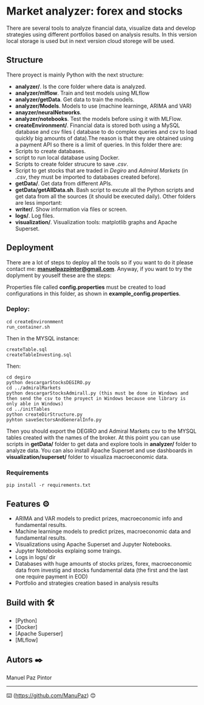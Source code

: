 # Market analyzer: forex and stocks

There are several tools to analyze financial data, visualize data and develop strategies using different portfolios based on analysis results. 
In this version  local storage is used but in next version cloud storege will be used.
## Structure
There proyect is mainly Python with the next structure:
* **analyzer/**. Is the core folder where data is analyzed.
*	**analyzer/mlflow**. Train and test models using MLflow
*	**analyzer/getData**. Get data to train the models.
*	**analyzer/Models**. Models to use (machine learninge, ARIMA and VAR)
*	**anayzer/neuralNetworks**.
*	**analyzer/notebooks**. Test the models before using it with MLFlow.
* **createEnvironment/**. Financial data is stored both using a MySQL database and csv files ( database to  do complex queries and csv to load quickly big amounts of data).The reason is that they are obtained using a payment API so there is a limit of queries. In this folder there are:
*	Scripts to create databases. 
*	script to run local database using Docker.
*	Scripts to create folder strucure to save *.csv*.
*	Script to get stocks that are traded in *Degiro* and *Admiral Markets* (in *.csv*, they must be imported to databases created before).
* **getData/**. Get data from different APIs.
*	**getData/getAllData.sh**. Bash script to excute all the Python scripts and get data from all the sources (it should be executed daily).
Other folders are less important:
* **writer/**. Show information via files or screen.
* **logs/**. Log files.
* **visualization/**. Visualization tools: matplotlib graphs and Apache Superset.
## Deployment
There are a lot of steps to deploy all the tools so if you want to do it please contact me: **manuelpazpintor@gmail.com**.
Anyway, if you want to try the doplyment by youself these are the steps:

Properties file called **config.properties** must be created to load configurations in this folder, as shown in **example_config.properties**.

### Deploy:

```
cd createEnvironmment
run_container.sh
```
Then in the MYSQL instance:
```
createTable.sql
createTableInvesting.sql
```
Then:
```
cd degiro
python descargarStocksDEGIRO.py
cd ../admiralMarkets
python descargarStocksAdmirall.py (this must be done in Windows and then send the csv to the proyect in Windows because one library is only able in Windows)
cd ../initTables
python createDirStructure.py
pyhton saveSectorsAndGeneralInfo.py
```
Then you should export the DEGIRO and Admiral Markets csv to the MYSQL tables created with the names of the broker.
At this point you can use scripts in **getData/** folder to get data and explore tools in **analyzer/** folder to analyze data. You  can also install Apache Superset and use dashboards in **visualization/superset/** folder to visualiza macroeconomic data.
### Requirements

```
pip install -r requirements.txt
```

## Features ⚙️
 
* ARIMA and VAR models to predict prizes, macroeconomic info and fundamental results.
* Machine learninge models to predict prizes, macroeconomic data and fundamental results.
* Visualizations using Apache Superset and Jupyter Notebooks.
* Jupyter Notebooks explaing some traings.
* Logs in logs/ dir
* Databases with huge amounts of stocks prizes, forex, macroeconomic data from investig and stocks fundamental data (the first and the last one require payment in EOD)
* Portfolio and strategies creation based in analysis results
## Build with 🛠️

* [Python]
* [Docker]
* [Apache Superser]
* [MLflow]



## Autors ✒️
Manuel Paz Pintor



---
⌨️ (https://github.com/ManuPaz) 😊
